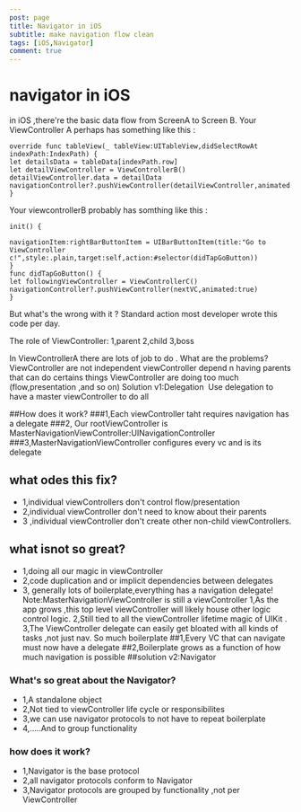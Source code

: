 ```yaml
---
post: page
title: Navigator in iOS 
subtitle: make navigation flow clean
tags: [iOS,Navigator]
comment: true
---
```


# navigator in iOS

in iOS ,there're the basic data flow from ScreenA to Screen B.
Your ViewController A perhaps has something like this :

```
override func tableView(_ tableView:UITableView,didSelectRowAt indexPath:IndexPath) {
let detailsData = tableData[indexPath.row]
let detailViewController = ViewControllerB()
detailViewController.data = detailData
navigationController?.pushViewController(detailViewController,animated:true)
}
```
Your viewcontrollerB probably has somthing like this :

```
init() {

navigationItem:rightBarButtonItem = UIBarButtonItem(title:"Go to ViewController c!",style:.plain,target:self,action:#selector(didTapGoButton))
}
func didTapGoButton() {
let followingViewController = ViewControllerC()
navigationController?.pushViewController(nextVC,animated:true)
}
```

But what's the wrong with it ?
Standard action most developer wrote this code per day.

The role of ViewController:
1,parent
2,child
3,boss

In ViewControllerA there are lots of job to do .
What are the problems?
ViewController are not independent
viewController depend n having parents that can do certains things 
ViewController are doing too much (flow,presentation ,and so on)
Solution v1:Delegation
![]()
Use delegation to have a master viewController to do all 

##How does it work?
###1,Each viewController taht requires navigation has a delegate
###2, Our rootViewController is MasterNavigationViewController:UINavigationController
###3,MasterNavigationViewController configures every vc and is its delegate

## what odes this fix?
* 1,individual viewControllers don't control flow/presentation
* 2,individual viewController don't need to know about their parents
* 3 ,individual viewController don't create other non-child viewControllers.
## what isnot so great?
* 1,doing all our magic in viewController
* 2,code duplication and or implicit dependencies between delegates
* 3, generally lots of boilerplate,everything has a navigation delegate!
Note:MasterNavigationViewController is still a viewController
1,As the app grows ,this top level viewController will likely house other logic control logic.
2,Still tied to all the viewController lifetime magic of UIKit .
3,The ViewController delegate can easily get bloated with all kinds of tasks ,not just nav.
So much boilerplate
##1,Every VC that can navigate must now have a delegate
##2,Boilerplate grows as a function of how much navigation is possible 
##solution v2:Navigator
### What's so great about the Navigator?
* 1,A standalone object
* 2,Not tied to viewController life cycle or responsibilites
* 3,we can use navigator protocols to not have to repeat boilerplate
* 4,.....And to group functionality
### how does it work?
* 1,Navigator is the base protocol
* 2,all navigator protocols conform to Navigator
* 3,Navigator protocols are grouped by functionality ,not per ViewController





